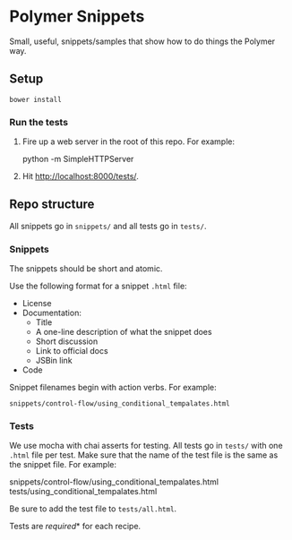 # Polymer Snippets

Small, useful, snippets/samples that show how to do things the Polymer way.

## Setup

    bower install

### Run the tests

1. Fire up a web server in the root of this repo. For example:

    python -m SimpleHTTPServer

2. Hit [http://localhost:8000/tests/](http://localhost:8000/tests/).


## Repo structure

All snippets go in `snippets/` and all tests go in `tests/`.

### Snippets

The snippets should be short and atomic.

Use the following format for a snippet `.html` file:

* License
* Documentation:
    * Title
    * A one-line description of what the snippet does
    * Short discussion
    * Link to official docs
    * JSBin link
* Code

Snippet filenames begin with action verbs. For example:

    snippets/control-flow/using_conditional_tempalates.html

### Tests

We use mocha with chai asserts for testing. All tests go in `tests/` with one
`.html` file per test. Make sure that the name of the test file is the same as
the snippet file. For example:

  snippets/control-flow/using_conditional_tempalates.html
  tests/using_conditional_tempalates.html

Be sure to add the test file to `tests/all.html`.

Tests are *required** for each recipe.
